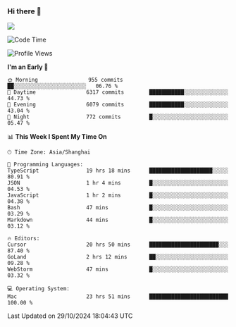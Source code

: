 ### Hi there 👋

<!--
**JJAYCHEN1e/jjaychen1e** is a ✨ _special_ ✨ repository because its `README.md` (this file) appears on your GitHub profile.

Here are some ideas to get you started:

- 🔭 I’m currently working on ...
- 🌱 I’m currently learning ...
- 👯 I’m looking to collaborate on ...
- 🤔 I’m looking for help with ...
- 💬 Ask me about ...
- 📫 How to reach me: ...
- 😄 Pronouns: ...
- ⚡ Fun fact: ...
-->

[![](https://github-readme-stats.vercel.app/api?username=jjaychen1e&show_icons=true)](https://github.com/jjaychen1e/github-readme-stats?count_private=true)

<!--START_SECTION:waka-->
![Code Time](http://img.shields.io/badge/Code%20Time-1%2C520%20hrs%2040%20mins-blue)

![Profile Views](http://img.shields.io/badge/Profile%20Views-0-blue)

**I'm an Early 🐤** 

```text
🌞 Morning                955 commits         ██░░░░░░░░░░░░░░░░░░░░░░░   06.76 % 
🌆 Daytime                6317 commits        ███████████░░░░░░░░░░░░░░   44.73 % 
🌃 Evening                6079 commits        ███████████░░░░░░░░░░░░░░   43.04 % 
🌙 Night                  772 commits         █░░░░░░░░░░░░░░░░░░░░░░░░   05.47 % 
```


📊 **This Week I Spent My Time On** 

```text
🕑︎ Time Zone: Asia/Shanghai

💬 Programming Languages: 
TypeScript               19 hrs 18 mins      ████████████████████░░░░░   80.91 % 
JSON                     1 hr 4 mins         █░░░░░░░░░░░░░░░░░░░░░░░░   04.53 % 
JavaScript               1 hr 2 mins         █░░░░░░░░░░░░░░░░░░░░░░░░   04.38 % 
Bash                     47 mins             █░░░░░░░░░░░░░░░░░░░░░░░░   03.29 % 
Markdown                 44 mins             █░░░░░░░░░░░░░░░░░░░░░░░░   03.12 % 

🔥 Editors: 
Cursor                   20 hrs 50 mins      ██████████████████████░░░   87.40 % 
GoLand                   2 hrs 12 mins       ██░░░░░░░░░░░░░░░░░░░░░░░   09.28 % 
WebStorm                 47 mins             █░░░░░░░░░░░░░░░░░░░░░░░░   03.32 % 

💻 Operating System: 
Mac                      23 hrs 51 mins      █████████████████████████   100.00 % 
```


 Last Updated on 29/10/2024 18:04:43 UTC
<!--END_SECTION:waka-->
